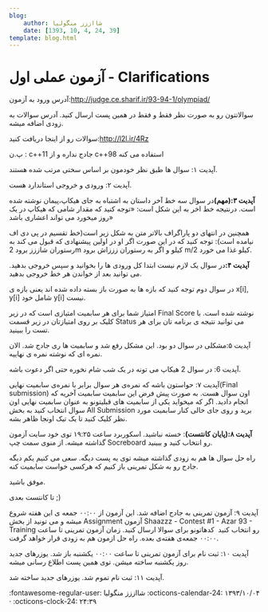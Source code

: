 ```yaml
---
blog:
    author: شااززز منگولیا
    date: [1393, 10, 4, 24, 39]
template: blog.html
---
```

# آزمون عملی اول - Clarifications

<div class="cnt">
آدرس ورود به آزمون:<a href="http://judge.ce.sharif.ir/93-94-1/olympiad/">http://judge.ce.sharif.ir/93-94-1/olympiad/</a><p></p>
<p>سوالاتتون رو به صورت نظر فقط و فقط در همین پست ارسال کنید. آدرس سوالات به زودی اضافه میشه.</p>
<p>سوالات رو از اینجا دریافت کنید:‌<a href="http://l2l.ir/4Rz">http://l2l.ir/4Rz</a></p>
<p>پ.ن : c++11 جادج نداره و از c++98 استفاده می کنه</p>
<p>آپدیت ۱:‌ سوال ها طبق نظر خودمون بر اساس سختی مرتب شده هستند.</p>
<p>آپدیت ۲: ورودی و خروجی استاندارد هست.</p>
<p><strong>آپدیت ۳:‌(مهم)</strong>در سوال سه خط آخر داستان به اشتباه به جای هیکاپ،‌پیمان نوشته شده است. درنتیجه خط اخر به این شکل است: «توجه کنید که مقدار شامی که هیکاپ در یک روز میخورد می تواند اعشاری باشد»</p>
<p>همچنین در انتهای دو پاراگراف بالاتر متن به شکل زیر است(خط تقسیم در پی دی اف نیامده است): توجه کنید که در این صورت اگر او در اولین پیشنهادی که قبول می کند به رستوران شاززز برود 2m کیلو و اگر به رستوران زززاش برود m/2 کیلو غذا می خورد.</p>
<p><strong>آپدیت ۴:</strong>در سوال یک لازم نیست ابتدا کل ورودی ها را بخوانید و سپس خروجی بدهید. می توانید بعد از خواندن هر خط خروجی بدهید.</p>
<p>در سوال دوم توجه کنید که بازه ها به صورت باز بسته داده شده اند یعنی بازه ی x[i], y[i] شامل خود y[i] نیست.</p>
<p>امتیاز شما برای هر سابمیت امتیازی است که در زیر Final Score نوشته شده است. با کلیک بر روی امتیازتان در زیر قسمت Status می توانید نتیجه ی برنامه تان برای هر تست را ببینید.</p>
<p>آپدیت ۵:‌مشکلی در سوال دو بود. این مشکل رفع شد و سابمیت ها ری جادج شد. الان نمره ای که نوشته نمره ی نهاییه.</p>
<p>آپدیت 6: در سوال 2 هیکاپ می تونه در یک شب شام نخوره حتی اگر دعوت باشه.</p>
<p>آپدیت ۷:‌ حواستون باشه که نمره‌ی هر سوال برابر با نمره‌ی سابمیت نهایی(Final submission) اون سوال هست. به صورت پیش فرض این سابمیت سابمیت آخریه که انجام دادید. اگر که میخواید یکی از سابمیت های قبلیتونو به عنوان سابمیت نهایی اون سوال انتخاب کنید به بخش All Submission برید و روی جای خالی کنار سابمیت مورد نظر کلیک کنید تا یک تیک اونجا ظاهر بشه.</p>
<p><strong>آپدیت ۸:(پایان کانتست)</strong>: خسته نباشید. اسکوربرد ساعت ۱۹:۲۵ توی خود سایت آزمون گذاشته میشه. از منوی سمت چپ Socreboard رو انتخاب کنید و ببینید.</p>
<p>راه حل سوال ها هم به زودی گذاشته میشه توی یه پست دیگه. سعی می کنیم یکم دیگه جادج رو به شکل تمرینی باز کنیم که هرکسی خواست سابمیت کنه.</p>
<p>موفق باشید.</p>
<p>تا کانتست بعدی ;)</p>
<p>آپدیت ۹:‌ آزمون تمرینی به جادج اضافه شد. این آزمون از ۰۰:۰۰ جمعه ی این هفته شروع میشه و می تونید از بخش Assignment آزمون Shaazzz - Contest #1 - Azar 93 - Training رو انتخاب کنید  کدهاتونو برای سوالا ارسال کنید. زمان آزمون تمرینی تا ساعت ۰۰:۰۰ جمعه‌ی هفته‌ی بعده. راه حل ازمون هم به زودی قرار خواهد گرفت.</p>
<p>آپدیت ۱۰: ثبت نام برای آزمون تمرینی تا ساعت ۰۰:۰۰ یکشنبه باز شد. یوزرهای جدید روز یکشنبه ساخته میشن. توی همین پست اطلاع رسانی میشه.</p>
<p>آپدیت ۱۱: ثبت نام تموم شد. یوزرهای جدید ساخته شد.</p>
</div>

<div class="blog-info" markdown>
<span class="blog-author">
:fontawesome-regular-user: شااززز منگولیا
</span>
<span class="blog-date">
:octicons-calendar-24: ۱۳۹۳/۱۰/۰۴ · :octicons-clock-24: ۲۴:۳۹
</span>
</div>

